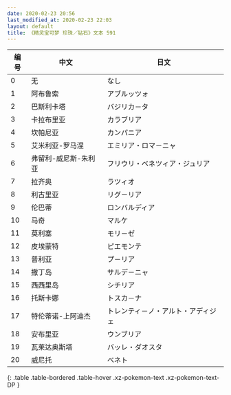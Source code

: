 ```yaml
---
date: 2020-02-23 20:56
last_modified_at: 2020-02-23 22:03
layout: default
title: 《精灵宝可梦 珍珠／钻石》文本 591
---
```

| 编号 | 中文 | 日文 |
| ---- | ---- | ---- |
| 0 | 无 | なし |
| 1 | 阿布鲁索 | アブルッツォ |
| 2 | 巴斯利卡塔 | バジリカ－タ |
| 3 | 卡拉布里亚 | カラブリア |
| 4 | 坎帕尼亚 | カンパニア |
| 5 | 艾米利亚-罗马涅 | エミリア・ロマ－ニャ |
| 6 | 弗留利-威尼斯-朱利亚 | フリウリ・ベネツィア・ジュリア |
| 7 | 拉齐奥 | ラツィオ |
| 8 | 利古里亚 | リグ－リア |
| 9 | 伦巴蒂 | ロンバルディア |
| 10 | 马奇 | マルケ |
| 11 | 莫利塞 | モリ－ゼ |
| 12 | 皮埃蒙特 | ピエモンテ |
| 13 | 普利亚 | プ－リア |
| 14 | 撒丁岛 | サルデ－ニャ |
| 15 | 西西里岛 | シチリア |
| 16 | 托斯卡娜 | トスカ－ナ |
| 17 | 特伦蒂诺-上阿迪杰 | トレンティ－ノ・アルト・アディジェ |
| 18 | 安布里亚 | ウンブリア |
| 19 | 瓦莱达奥斯塔 | バッレ・ダオスタ |
| 20 | 威尼托 | ベネト |
{: .table .table-bordered .table-hover .xz-pokemon-text .xz-pokemon-text-DP }